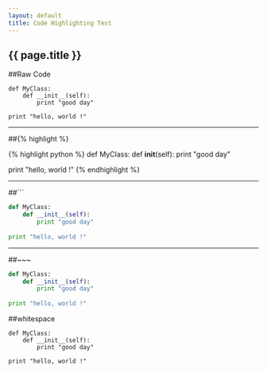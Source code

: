 ```yaml
---
layout: default
title: Code Highlighting Test
---
```

<h2>{{ page.title }}</h2>

##Raw Code

```
def MyClass:
    def __init__(self):
        print "good day"
      
print "hello, world !"
```

---

##{% highlight %}

{% highlight python %}
def MyClass:
    def __init__(self):
        print "good day"
      
print "hello, world !"
{% endhighlight %}

---

##```

```python
def MyClass:
    def __init__(self):
        print "good day"
      
print "hello, world !"
```

---

##~~~

~~~ python
def MyClass:
    def __init__(self):
        print "good day"
      
print "hello, world !"
~~~

##whitespace

    def MyClass:
        def __init__(self):
            print "good day"
      
    print "hello, world !"


  
